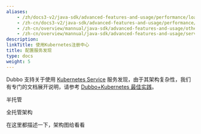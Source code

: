```yaml
---
aliases:
    - /zh/docs3-v2/java-sdk/advanced-features-and-usage/performance/loadbalance/
    - /zh-cn/docs3-v2/java-sdk/advanced-features-and-usage/performance/loadbalance/
    - /zh-cn/overview/mannual/java-sdk/advanced-features-and-usage/others/graceful-shutdown/
    - /zh-cn/overview/mannual/java-sdk/advanced-features-and-usage/service/consistent-hash/
description:
linkTitle: 使用Kubernetes注册中心
title: 配置服务发现
type: docs
weight: 5
---
```


Dubbo 支持关于使用 <a target="_blank" href="">Kubernetes Service</a> 服务发现，由于其架构复杂性，我们有专门的文档展开说明，请参考 [Dubbo+Kubernetes 最佳实践]()。

半托管

全托管架构

在这里都描述一下，架构图给看看



